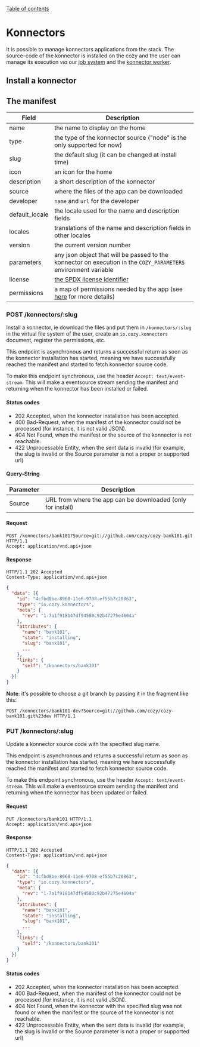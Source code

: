 [Table of contents](README.md#table-of-contents)

# Konnectors

It is possible to manage konnectors applications from the stack. The source-code of the konnector is installed on the cozy and the user can manage its execution *via*  our [job system](jobs.md) and the [konnector worker](workers.md).

## Install a konnector

## The manifest

Field          | Description
---------------|---------------------------------------------------------------------
name           | the name to display on the home
type           | the type of the konnector source ("node" is the only supported for now)
slug           | the default slug (it can be changed at install time)
icon           | an icon for the home
description    | a short description of the konnector
source         | where the files of the app can be downloaded
developer      | `name` and `url` for the developer
default_locale | the locale used for the name and description fields
locales        | translations of the name and description fields in other locales
version        | the current version number
parameters     | any json object that will be passed to the konnector on execution in the `COZY_PARAMETERS` environment variable
license        | [the SPDX license identifier](https://spdx.org/licenses/)
permissions    | a map of permissions needed by the app (see [here](permissions.md) for more details)

### POST /konnectors/:slug

Install a konnector, ie download the files and put them in `/konnectors/:slug` in the virtual file system of the user, create an `io.cozy.konnectors` document, register the permissions, etc.

This endpoint is asynchronous and returns a successful return as soon as the konnector installation has started, meaning we have successfully reached the manifest and started to fetch konnector source code.

To make this endpoint synchronous, use the header `Accept: text/event-stream`. This will make a eventsource stream sending the manifest and returning when the konnector has been installed or failed.

#### Status codes

* 202 Accepted, when the konnector installation has been accepted.
* 400 Bad-Request, when the manifest of the konnector could not be processed (for instance, it is not valid JSON).
* 404 Not Found, when the manifest or the source of the konnector is not reachable.
* 422 Unprocessable Entity, when the sent data is invalid (for example, the slug is invalid or the Source parameter is not a proper or supported url)

#### Query-String

Parameter | Description
----------|------------------------------------------------------------
Source    | URL from where the app can be downloaded (only for install)

#### Request

```http
POST /konnectors/bank101?Source=git://github.com/cozy/cozy-bank101.git HTTP/1.1
Accept: application/vnd.api+json
```

#### Response

```http
HTTP/1.1 202 Accepted
Content-Type: application/vnd.api+json
```

```json
{
  "data": [{
    "id": "4cfbd8be-8968-11e6-9708-ef55b7c20863",
    "type": "io.cozy.konnectors",
    "meta": {
      "rev": "1-7a1f918147df94580c92b47275e4604a"
    },
    "attributes": {
      "name": "bank101",
      "state": "installing",
      "slug": "bank101",
      ...
    },
    "links": {
      "self": "/konnectors/bank101"
    }
  }]
}
```

**Note**: it's possible to choose a git branch by passing it in the fragment
like this:

```http
POST /konnectors/bank101-dev?Source=git://github.com/cozy/cozy-bank101.git%23dev HTTP/1.1
```

### PUT /konnectors/:slug

Update a konnector source code with the specified slug name.

This endpoint is asynchronous and returns a successful return as soon as the konnector installation has started, meaning we have successfully reached the manifest and started to fetch konnector source code.

To make this endpoint synchronous, use the header `Accept: text/event-stream`. This will make a eventsource stream sending the manifest and returning when the konnector has been updated or failed.

#### Request

```http
PUT /konnectors/bank101 HTTP/1.1
Accept: application/vnd.api+json
```

#### Response

```http
HTTP/1.1 202 Accepted
Content-Type: application/vnd.api+json
```

```json
{
  "data": [{
    "id": "4cfbd8be-8968-11e6-9708-ef55b7c20863",
    "type": "io.cozy.konnectors",
    "meta": {
      "rev": "1-7a1f918147df94580c92b47275e4604a"
    },
    "attributes": {
      "name": "bank101",
      "state": "installing",
      "slug": "bank101",
      ...
    },
    "links": {
      "self": "/konnectors/bank101"
    }
  }]
}
```

#### Status codes

* 202 Accepted, when the konnector installation has been accepted.
* 400 Bad-Request, when the manifest of the konnector could not be processed (for instance, it is not valid JSON).
* 404 Not Found, when the konnector with the specified slug was not found or when the manifest or the source of the konnector is not reachable.
* 422 Unprocessable Entity, when the sent data is invalid (for example, the slug is invalid or the Source parameter is not a proper or supported url)
